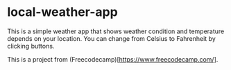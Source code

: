 # local-weather-app
This is a simple weather app that shows weather condition and temperature depends on your location.
You can change from Celsius to Fahrenheit by clicking buttons.

This is a project from (Freecodecamp)[https://www.freecodecamp.com/]. 
